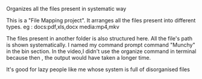 
Organizes all the files present in systematic way

This is a "File Mapping project". It arranges all the files present into different types. eg : docs:pdf,xls,docx media:mp4,mkv

The files present in another folder is also structured here. All the file's path is shown systematically. I named my command prompt command "Munchy" in the bin section. In the video,I didn't use the organize command in terminal because then , the output would have taken a longer time.

It's good for lazy people like me whose system is full of disorganised files
